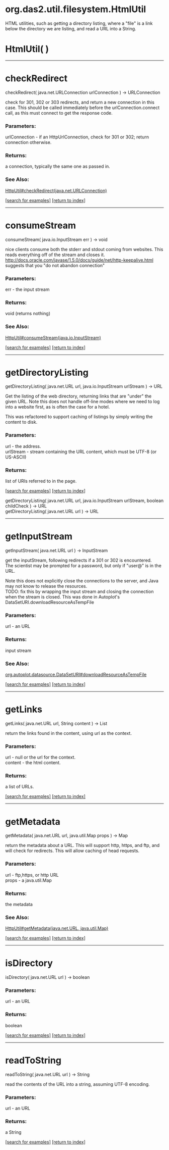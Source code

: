 # org.das2.util.filesystem.HtmlUtil

HTML utilities, such as getting a directory listing, where a "file" is a link
 below the directory we are listing, and read a URL into a String.

# HtmlUtil( )


***
<a name="checkRedirect"></a>
# checkRedirect
checkRedirect( java.net.URLConnection urlConnection ) &rarr; URLConnection

check for 301, 302 or 303 redirects, and return a new connection in this case.
 This should be called immediately before the urlConnection.connect call,
 as this must connect to get the response code.

### Parameters:
urlConnection - if an HttpUrlConnection, check for 301 or 302; return connection otherwise.

### Returns:
a connection, typically the same one as passed in.
### See Also:
<a href='HttpUtil.md#checkRedirect'>HttpUtil#checkRedirect(java.net.URLConnection)</a> <br>

<a href="https://github.com/autoplot/dev/search?q=checkRedirect&unscoped_q=checkRedirect">[search for examples]</a>
<a href="https://github.com/autoplot/documentation/blob/master/javadoc/index-all.md">[return to index]</a>

***
<a name="consumeStream"></a>
# consumeStream
consumeStream( java.io.InputStream err ) &rarr; void

nice clients consume both the stderr and stdout coming from websites.
 This reads everything off of the stream and closes it.
 http://docs.oracle.com/javase/1.5.0/docs/guide/net/http-keepalive.html suggests that you "do not abandon connection"

### Parameters:
err - the input stream

### Returns:
void (returns nothing)

### See Also:
<a href='HttpUtil.md#consumeStream'>HttpUtil#consumeStream(java.io.InputStream)</a> <br>

<a href="https://github.com/autoplot/dev/search?q=consumeStream&unscoped_q=consumeStream">[search for examples]</a>
<a href="https://github.com/autoplot/documentation/blob/master/javadoc/index-all.md">[return to index]</a>

***
<a name="getDirectoryListing"></a>
# getDirectoryListing
getDirectoryListing( java.net.URL url, java.io.InputStream urlStream ) &rarr; URL

Get the listing of the web directory, returning links that are "under" the given URL.
 Note this does not handle off-line modes where we need to log into
 a website first, as is often the case for a hotel.

 This was refactored to support caching of listings by simply writing the content to disk.

### Parameters:
url - the address.
<br>urlStream - stream containing the URL content, which must be UTF-8 (or US-ASCII)

### Returns:
list of URIs referred to in the page.

<a href="https://github.com/autoplot/dev/search?q=getDirectoryListing&unscoped_q=getDirectoryListing">[search for examples]</a>
<a href="https://github.com/autoplot/documentation/blob/master/javadoc/index-all.md">[return to index]</a>

getDirectoryListing( java.net.URL url, java.io.InputStream urlStream, boolean childCheck ) &rarr; URL<br>
getDirectoryListing( java.net.URL url ) &rarr; URL<br>
***
<a name="getInputStream"></a>
# getInputStream
getInputStream( java.net.URL url ) &rarr; InputStream

get the inputStream, following redirects if a 301 or 302 is encountered.  
 The scientist may be prompted for a password, but only if "user@" is
 in the URL.
 
 Note this does not explicitly close the connections
 to the server, and Java may not know to release the resources.  
 TODO: fix this by wrapping the input stream and closing the connection
 when the stream is closed.  This was done in Autoplot's DataSetURI.downloadResourceAsTempFile

### Parameters:
url - an URL

### Returns:
input stream
### See Also:
<a href='https://git.uiowa.edu/jbf/autoplot/-/blob/master/doc/org/autoplot/datasource/DataSetURI.md#downloadResourceAsTempFile'>org.autoplot.datasource.DataSetURI#downloadResourceAsTempFile</a> <br>

<a href="https://github.com/autoplot/dev/search?q=getInputStream&unscoped_q=getInputStream">[search for examples]</a>
<a href="https://github.com/autoplot/documentation/blob/master/javadoc/index-all.md">[return to index]</a>

***
<a name="getLinks"></a>
# getLinks
getLinks( java.net.URL url, String content ) &rarr; List

return the links found in the content, using url as the context.

### Parameters:
url - null or the url for the context.
<br>content - the html content.

### Returns:
a list of URLs.

<a href="https://github.com/autoplot/dev/search?q=getLinks&unscoped_q=getLinks">[search for examples]</a>
<a href="https://github.com/autoplot/documentation/blob/master/javadoc/index-all.md">[return to index]</a>

***
<a name="getMetadata"></a>
# getMetadata
getMetadata( java.net.URL url, java.util.Map props ) &rarr; Map

return the metadata about a URL.  This will support http, https,
 and ftp, and will check for redirects.  This will 
 allow caching of head requests.

### Parameters:
url - ftp,https, or http URL
<br>props - a java.util.Map

### Returns:
the metadata
### See Also:
<a href='HttpUtil.md#getMetadata'>HttpUtil#getMetadata(java.net.URL, java.util.Map)</a> <br>

<a href="https://github.com/autoplot/dev/search?q=getMetadata&unscoped_q=getMetadata">[search for examples]</a>
<a href="https://github.com/autoplot/documentation/blob/master/javadoc/index-all.md">[return to index]</a>

***
<a name="isDirectory"></a>
# isDirectory
isDirectory( java.net.URL url ) &rarr; boolean



### Parameters:
url - an URL

### Returns:
boolean


<a href="https://github.com/autoplot/dev/search?q=isDirectory&unscoped_q=isDirectory">[search for examples]</a>
<a href="https://github.com/autoplot/documentation/blob/master/javadoc/index-all.md">[return to index]</a>

***
<a name="readToString"></a>
# readToString
readToString( java.net.URL url ) &rarr; String

read the contents of the URL into a string, assuming UTF-8 encoding.

### Parameters:
url - an URL

### Returns:
a String


<a href="https://github.com/autoplot/dev/search?q=readToString&unscoped_q=readToString">[search for examples]</a>
<a href="https://github.com/autoplot/documentation/blob/master/javadoc/index-all.md">[return to index]</a>

